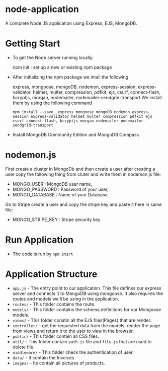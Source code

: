 # node-application
A complete Node JS application using Express, EJS, MongoDB.

# Getting Start

- To get the Node server running locally:

    npm init :  set up a new or existing npm package
- After initializing the npm package we intall the following 

    express, mongoose, mongoDB, nodemon, express-session, express-validator, helmet, multer, compression, pdfkit, ejs, csurf, connect-flash, bcryptjs, morgan, nodemailer, nodemailer-sendgrid-transport
We install them by using the following command 

  ```npm install --save  express mongoose mongoDB nodemon express-session express-validator helmet multer compression pdfkit ejs csurf connect-flash, bcryptjs morgan nodemailer nodemailer-sendgrid-transport```

- Install MongoDB Community Edition and MongoDB Compass.

# nodemon.js

First create a cluster in MongoDb and then create a user after creating a user copy the following thing from cluter and write them in nodemon.js file:

  - MONGO_USER : MongoDB user name,
  - MONGO_PASSWORD : Password of your user,
  - MONGO_DATABASE : Name of your Database

Go to Stripe create a user and copy the stripe key and paste it here in same file: 

  - MONGO_STRIPE_KEY : Stripe security key
        
# Run Application

- The code is run by ```npm start```


# Application Structure

- ```app.js``` - The entry point to our application. This file defines our express server and connects it to MongoDB using mongoose. It also requires the routes and models we'll be using in the application.
- ```routes/``` - This folder contains the route.
- ```models/``` - This folder contains the schema definitions for our Mongoose models.
- ```views/``` - This folder conatin all the EJS files(Pages) that are render.
- ```controller/``` - get the requested data from the models, render the page from views and return it to the user to view in the browser.
- ```public/``` - This folder contain all CSS files.
- ```util/``` - This folder contain ```path.js``` file and ```file.js``` that are used to delete file.
- ```middleware/``` - This folder check the authentication of user.
- ```data/``` - It contain the Invoices.
- ```images/``` - Its contain all pictures of products.
